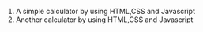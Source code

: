 1. A simple calculator by using HTML,CSS and Javascript
2. Another calculator by using HTML,CSS and Javascript